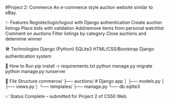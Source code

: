 #Project 2: Commerce
An e-commerce style auction website similar to eBay.

✨ Features
Register/login/logout with Django authentication
Create auction listings
Place bids with validation
Add/remove items from personal watchlist
Comment on auctions
Filter listings by category
Close auctions and determine winner

🛠️ Technologies
Django (Python)
SQLite3
HTML/CSS/Bootstrap
Django authentication system

🚀 How to Run
pip install -r requirements.txt
python manage.py migrate
python manage.py runserver

📁 File Structure
commerce/
├── auctions/        # Django app
│   ├── models.py
│   ├── views.py
│   └── templates/
├── manage.py
└── db.sqlite3

✅ Status
Complete – submitted for Project 2 of CS50 Web.
